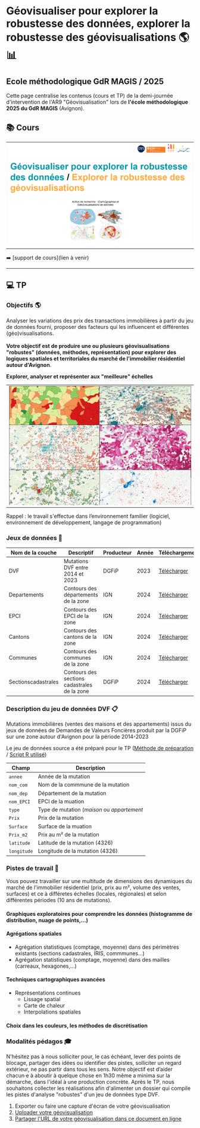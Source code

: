 # Géovisualiser pour explorer la robustesse des données, explorer la robustesse des géovisualisations 🌎 📊
## Ecole méthodologique GdR MAGIS / 2025


Cette page centralise les contenus (cours et TP) de la demi-journée d'intervention de l'AR9 "Géovisualisation" lors de **l'école méthodologique 2025 du GdR MAGIS** (Avignon).

## 📚 Cours 

<table align="center">
  <tr>
    <td>
      <img src="https://raw.githubusercontent.com/magisAR9/EcoleMAGIS/main/contenus/CM.PNG" alt="alt text" width="600"/>
    </td>
  </tr>
</table>



➡️ [support de cours](lien à venir)

<hr>

## 💻 TP 

### Objectifs 🌎
Analyser les variations des prix des transactions immobilières à partir du jeu de données fourni, proposer des facteurs qui les influencent et différentes (géo)visualisations.
<br>
<br>
**Votre objectif est de produire une ou plusieurs géovisualisations "robustes" (données, méthodes, représentation) pour explorer des logiques spatiales et territoriales du marché de l'immobilier résidentiel autour d'Avignon**.

**Explorer, analyser et représenter aux "meilleure" échelles**

<table align="center">
  <tr>
    <td>
      <img src="https://raw.githubusercontent.com/magisAR9/EcoleMAGIS/main/contenus/DVFpreview.PNG" alt="alt text" width="600"/>
    </td>
  </tr>
</table>

Rappel : le travail s'effectue dans l’environnement familier (logiciel, environnement de développement, langage de programmation) 

### Jeux de données 💾

 Nom de la couche | Descriptif | Producteur | Année | Téléchargement
| --- | --- | --- | --- | --- |
| DVF |Mutations DVF entre 2014 et 2023| DGFiP | 2023 | [Télécharger](https://github.com/magisAR9/EcoleMAGIS/raw/main/contenus/Mutations_DVF.gpkg)
| Departements |Contours des départements de la zone | IGN | 2024 | [Télécharger](https://github.com/magisAR9/EcoleMAGIS/raw/main/contenus/Departements.gpkg)
| EPCI |Contours des EPCI de la zone | IGN | 2024 | [Télécharger](https://github.com/magisAR9/EcoleMAGIS/raw/main/contenus/EPCI.gpkg)
| Cantons |Contours des cantons de la zone | IGN | 2024 | [Télécharger](https://github.com/magisAR9/EcoleMAGIS/raw/main/contenus/Cantons.gpkg)
| Communes |Contours des communes de la zone | IGN | 2024 | [Télécharger](https://github.com/magisAR9/EcoleMAGIS/raw/main/contenus/Communes.gpkg)
| Sectionscadastrales | Contours des sections cadastrales de la zone | DGFiP | 2024 | [Télécharger](https://github.com/magisAR9/EcoleMAGIS/raw/main/contenus/Sections_cadastrales.gpkg)


### Description du jeu de données DVF 📋

Mutations immobilières (ventes des maisons et des appartements) issus du jeux de données de Demandes de Valeurs Foncières produit par la DGFiP sur une zone autour d'Avignon pour la période 2014-2023

Le jeu de données source a été préparé pour le TP ([Méthode de préparation](https://journals.openedition.org/cybergeo/39583) / [Script R utilisé](https://htmlpreview.github.io/?https://github.com/ESO-Rennes/Analyse-Donnees-DVF/blob/main/ScriptDVF1.html))

| Champ | Description |
| --- | --- |
| `annee` | Année de la mutation |
| `nom_com` | Nom de la commmune de la mutation |
| `nom_dep` | Département de la mutation |
| `nom_EPCI` | EPCI de la muation |
| `type` | Type de mutation (*maison* ou *appartement* |
| `Prix` | Prix de la mutation |
| `Surface` | Surface de la muation |
| `Prix_m2` | Prix au m² de la mutation |
| `latitude` | Latitude  de la mutation (4326) |
| `longitude` | Longitude  de la mutation (4326) |


### Pistes de travail 🧭

Vous pouvez travailler sur une multitude de dimensions des dynamiques du marché de l'immobilier résidentiel (prix, prix au m², volume des ventes, surfaces) et ce à différetes échelles (locales, régionales) et selon différentes périodes (10 ans de mutations).

#### Graphiques exploratoires pour comprendre les données (histogramme de distribution, nuage de points,...)
#### Agrégations spatiales
* Agrégation statistiques (comptage, moyenne) dans des périmètres existants (sections cadastrales, IRIS, commmunes...)
* Agrégation statistiques (comptage, moyenne) dans des mailles (carreaux, hexagones,...)
#### Techniques cartographiques avancées
* Représentations continues
  * Lissage spatial
  * Carte de chaleur
  * Interpolations spatiales
#### Choix dans les couleurs, les méthodes de discrétisation

### Modalités pédagos 🎓
N'hésitez pas à nous solliciter pour, le cas échéant, lever des points de blocage, partager des idées ou identifier des pistes, solliciter un regard extérieur, ne pas partir dans tous les sens.
Notre objectif est d’aider chacun·e à aboutir à quelque chose en 1h30 même a minima sur la démarche, dans l'idéal à une production concrète.
Après le TP, nous souhaitons collecter les réalisations afin d'alimenter un dossier qui compile les pistes d'analyse "robustes" d'un jeu de données type DVF.

1. Exporter ou faire une capture d'écran de votre géovisualisation
2. [Uploader votre géovisualisation](https://fr.imgbb.com)
3. [Partager l'URL de votre géovisualisation dans ce document en ligne](https://mensuel.framapad.org/p/partage-geovizdvf-ael2?lang=fr)
